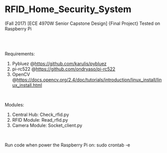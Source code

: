 # RFID_Home_Security_System
(Fall 2017) [ECE 4970W Senior Capstone Design] {Final Project} Tested on Raspberry Pi

<br>
<br>

Requirements:
1) Pybluez @https://github.com/karulis/pybluez
2) pi-rc522 @https://github.com/ondryaso/pi-rc522
3) OpenCV @https://docs.opencv.org/2.4/doc/tutorials/introduction/linux_install/linux_install.html

<br>

Modules:
1) Central Hub: Check_rfid.py
2) RFID Module: Read_rfid.py
3) Camera Module: Socket_client.py

<br>

Run code when power the Raspberry Pi on:  sudo crontab -e
